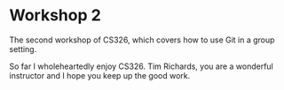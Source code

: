 # Workshop 2

The second workshop of CS326, which covers how to use Git in a group setting.

So far I wholeheartedly enjoy CS326. Tim Richards, you are a wonderful instructor
and I hope you keep up the good work.
